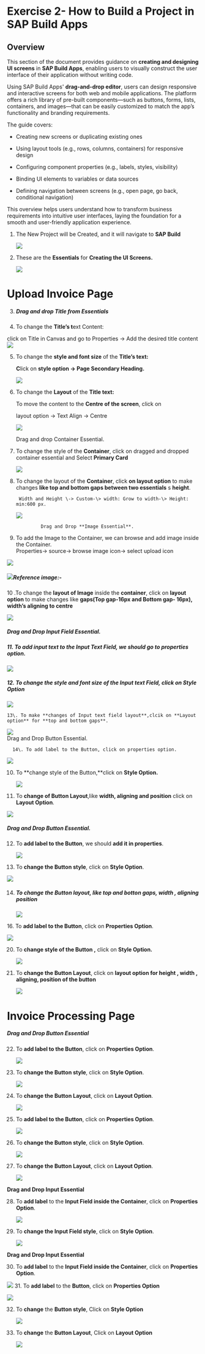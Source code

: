 # **Exercise 2- How to Build a Project in SAP Build Apps**

## Overview

This section of the document provides guidance on **creating and designing UI screens** in **SAP Build Apps**, enabling users to visually construct the user interface of their application without writing code.

Using SAP Build Apps' **drag-and-drop editor**, users can design responsive and interactive screens for both web and mobile applications. The platform offers a rich library of pre-built components—such as buttons, forms, lists, containers, and images—that can be easily customized to match the app’s functionality and branding requirements.

The guide covers:

* Creating new screens or duplicating existing ones

* Using layout tools (e.g., rows, columns, containers) for responsive design

* Configuring component properties (e.g., labels, styles, visibility)

* Binding UI elements to variables or data sources

* Defining navigation between screens (e.g., open page, go back, conditional navigation)

This overview helps users understand how to transform business requirements into intuitive user interfaces, laying the foundation for a smooth and user-friendly application experience.

1. The New Project will be Created, and it will navigate to **SAP Build** 
   

   ![](./Exercise-2-img/ex2.img01.png)

2. These are the **Essentials** for **Creating the UI Screens.**

   ![](./Exercise-2-img/ex2.img02.png)

# **Upload Invoice Page**

3. ##### Drag and drop **Title** from **Essentials**

4. To change the **Title’s t**ext Content:

click on Title in Canvas and go to Properties \-> Add the desired title content  
![](./Exercise-2-img/ex2.img03.png)

5. To change the **style and font size** of the **Title’s text:**

    **C**lick on **style option \-> Page Secondary Heading.**

   ![](./Exercise-2-img/ex2.img04.png)

6. To change the **Layout** of the **Title text:**

   To move the content to the **Centre of the screen**, click on 

   layout option \-> Text Align \-> Centre


   ![](./Exercise-2-img/ex2.img05.png)

   Drag and drop Container Essential.

7. To change the style of the **Container**, click on dragged and dropped container essential and Select **Primary Card**

   ![](./Exercise-2-img/ex2.img06.png)

8. To change the layout of the **Container**, click **on layout option** to make changes **like top and bottom gaps between two essentials** s **height**.

        Width and Height \-> Custom-\> width: Grow to width-\> Height: min:600 px.

   

   ![](./Exercise-2-img/ex2.img07.png)

                Drag and Drop **Image Essential**.

9.  To add the Image to the Container, we can browse and add image inside the Container.  
           Properties-\> source-\> browse image icon-\> select upload icon  
     
   ![](./Exercise-2-img/ex2.img08.png)  
   

##### **![](./Exercise-2-img/ex2.refimg.png)Reference image**:- 

            
10 .To change the **layout of Image** inside the **container**, click on **layout option** to make changes like **gaps(Top gap-16px and Bottom gap- 16px), width’s aligning to centre**

![](./Exercise-2-img/ex2.img09.png)

##### Drag and Drop Input Field Essential.

##### 11\. To add input text to the Input Text Field, we should go to properties option.

![](./Exercise-2-img/ex2.img10.png)

##### 12\. To **change the style and font size** of the **Input text Field, click on Style Option**

![](./Exercise-2-img/ex2.img11.png)

 	13\. To make **changes of Input text field layout**,clcik on **Layout option** for **top and bottom gaps**.

   ![](./Exercise-2-img/ex2.img12.png)     
          Drag and Drop Button Essential.

      14\. To add label to the Button, click on properties option.  
  ![](./Exercise-2-img/ex2.img13.png)

10. To **change style of the Button,**click on **Style Option.** 

       ![](./Exercise-2-img/ex2.img14.png)

11. To **change of Button Layout**,like **width, aligning and position** click on **Layout Option**.

![](./Exercise-2-img/ex2.img15.png)

##### **Drag and Drop Button Essential.**

12. To **add label to the Button**, we should **add it in properties**.

    ![](./Exercise-2-img/ex2.img16.png)

13. To **change the Button style**, click on **Style Option**.

![](./Exercise-2-img/ex2.img17.png)

14. ##### To **change the Button layout**, like **top and botton gaps**, **width** , **aligning position**

    ![](./Exercise-2-img/ex2.img18.png)

16\. To **add label to the Button**, click on **Properties Option**.

   ![](./Exercise-2-img/ex2.img19.png)

20. To **change style of the Button ,** click on **Style Option.**

    ![](./Exercise-2-img/ex2.img20.png)
    
22. To **change the Button Layout**, click on **layout option for height , width , aligning, position of the button**

    ![](./Exercise-2-img/ex2.img21.png)

# **Invoice Processing Page**

##### **Drag and Drop Button Essential**

22. To **add label to the Button**, click on **Properties Option**.

    ![](./Exercise-2-img/ex2.img22.png)

23. To **change the Button style**, click on **Style Option**.

    ![](./Exercise-2-img/ex2.img23.png)

24. To **change the Button Layout**, click on **Layout Option**.

    ![](./Exercise-2-img/ex2.img24.png)

25. To **add label to the Button**, click on **Properties Option**.

    ![](./Exercise-2-img/ex2.img25.png)

26. To **change the Button style**, click on **Style Option**.

    ![](./Exercise-2-img/ex2.img26.png)

27. To **change the Button Layout**, click on **Layout Option**.

    ![](./Exercise-2-img/ex2.img27.png)

**Drag and Drop Input Essential**

28. To **add label** to the **Input Field inside the Container**, click on **Properties Option**.

    ![](./Exercise-2-img/ex2.img28.png)

29. To **change the Input Field style**, click on **Style Option**.

    ![](./Exercise-2-img/ex2.img29.png)

**Drag and Drop Input Essential**

30. To **add label** to the **Input Field inside the Container**, click on **Properties Option**.

![](./Exercise-2-img/ex2.img30.png)
31. To **add label** to the **Button**, click on **Properties Option**

   ![](./Exercise-2-img/ex2.img31.png)

32. To **change** the **Button style**, Click on **Style Option**

    ![](./Exercise-2-img/ex2.img32.png)

33. To **change** the **Button Layout**, Click on **Layout Option**

    ![](./Exercise-2-img/ex2.img33.png)
